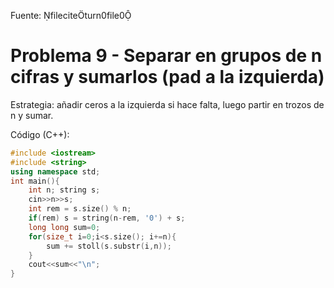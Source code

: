 Fuente: fileciteturn0file0

# Problema 9 - Separar en grupos de n cifras y sumarlos (pad a la izquierda)

Estrategia: añadir ceros a la izquierda si hace falta, luego partir en trozos de n y sumar.

Código (C++):
```cpp
#include <iostream>
#include <string>
using namespace std;
int main(){
    int n; string s;
    cin>>n>>s;
    int rem = s.size() % n;
    if(rem) s = string(n-rem, '0') + s;
    long long sum=0;
    for(size_t i=0;i<s.size(); i+=n){
        sum += stoll(s.substr(i,n));
    }
    cout<<sum<<"\n";
}
```
